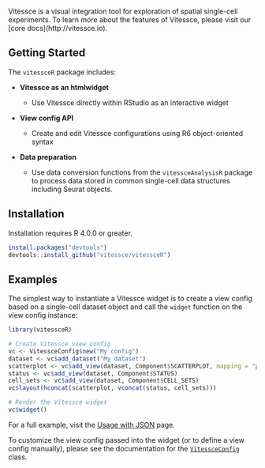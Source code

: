 <br/>
Vitessce is a visual integration tool for exploration of spatial single-cell experiments. To learn more about the features of Vitessce, please visit our [core docs](http://vitessce.io).

## Getting Started

The ``vitessceR`` package includes:

* **Vitessce as an htmlwidget**

  * Use Vitessce directly within RStudio as an interactive widget

* **View config API**

  * Create and edit Vitessce configurations using R6 object-oriented syntax

* **Data preparation**

  * Use data conversion functions from the `vitessceAnalysisR` package to process data stored in common single-cell data structures including Seurat objects.


## Installation

Installation requires R 4.0.0 or greater.

```r
install.packages("devtools")
devtools::install_github("vitessce/vitessceR")
```

## Examples

The simplest way to instantiate a Vitessce widget is to create a view config based on a single-cell dataset object and call the `widget` function on the view config instance:

```r
library(vitessceR)

# Create Vitessce view config
vc <- VitessceConfig$new("My config")
dataset <- vc$add_dataset("My dataset")
scatterplot <- vc$add_view(dataset, Component$SCATTERPLOT, mapping = "pca")
status <- vc$add_view(dataset, Component$STATUS)
cell_sets <- vc$add_view(dataset, Component$CELL_SETS)
vc$layout(hconcat(scatterplot, vconcat(status, cell_sets)))

# Render the Vitessce widget
vc$widget()
```

For a full example, visit the [Usage with JSON](articles/web_only/json_remote.html) page.

To customize the view config passed into the widget (or to define a view config manually), please see the documentation for the [`VitessceConfig`](reference/VitessceConfig.html) class.

